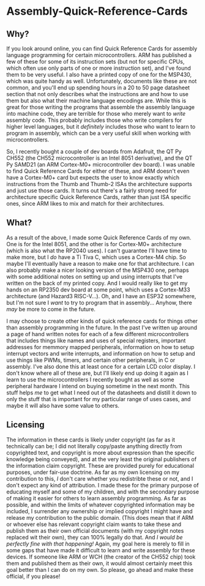 # Assembly-Quick-Reference-Cards

## Why?

If you look around online, you can find Quick Reference Cards for assembly language programming for certain microcontrollers.  ARM has published a few of these for some of its instruction sets (but not for specific CPUs, which often use only parts of one or more instruction set), and I've found them to be very useful.  I also have a printed copy of one for the MSP430, which was quite handy as well.  Unfortunately, documents like these are not common, and you'll end up spending hours in a 20 to 50 page datasheet section that not only describes what the instructions are and how to use them but also what their machine language encodings are.  While this is great for those writing the programs that assemble the assembly language into machine code, they are terrible for those who merely want to _write_ assembly code.  This probably includes those who write compilers for higher level languages, but it _definitely_ includes those who want to learn to program in assembly, which can be a very useful skill when working with microcontrollers.

So, I recently bought a couple of dev boards from Adafruit, the QT Py CH552 (the CH552 microcontroller is an Intel 8051 derivative), and the QT Py SAMD21 (an ARM Cortex-M0+ microcontroller dev board).  I was unable to find Quick Reference Cards for either of these, and ARM doesn't even have a Cortex-M0+ card but expects the user to know exactly which instructions from the Thumb and Thumb-2 ISAs the architecture supports and just use those cards.  It turns out there's a fairly strong need for architecture specific Quick Reference Cards, rather than just ISA specific ones, since ARM likes to mix and match for their architectures.

## What?

As a result of the above, I made some Quick Reference Cards of my own.  One is for the Intel 8051, and the other is for Cortex-M0+ architecture (which is also what the RP2040 uses).  I can't guarantee I'll have time to make more, but I _do_ have a Ti Tiva C, which uses a Cortex-M4 chip.  So maybe I'll eventually have a reason to make one for that architecture.  I can also probably make a nicer looking version of the MSP430 one, perhaps with some additional notes on setting up and using interrupts that I've written on the back of my printed copy.  And I would really like to get my hands on an RP2350 dev board at some point, which uses a Cortex-M33 architecture (and Hazard3 RISC-V...).  Oh, and I have an ESP32 somewhere, but I'm not sure I _want_ to try to program that in assembly...  Anyhow, there _may_ be more to come in the future.

I may choose to create other kinds of quick reference cards for things other than assembly programming in the future.  In the past I've written up around a page of hand written notes for each of a few different microcontrollers that includes things like names and uses of special registers, important addresses for memmory mapped peripherals, information on how to setup interrupt vectors and write interrupts, and information on how to setup and use things like PWMs, timers, and certain other peripherals, in C or assembly.  I've also done this at least once for a certain LCD color display.  I don't know where all of these are, but I'll likely end up doing it again as I learn to use the microcontrollers I recently bought as well as some peripheral hardware I intend on buying sometime in the next month.  This stuff helps _me_ to get what I need out of the datasheets and distill it down to only the stuff that is important for my particular range of uses cases, and maybe it will also have some value to others.

## Licensing

The information in these cards is likely under copyright (as far as it technically can be; I did not literally copy/paste anything directly from copyrighted text, and copyright is more about expression than the specific knowledge being conveyed), and at the very least the original publishers of the information claim copyright.  These are provided purely for educational purposes, under fair-use doctrine.  As far as my own licensing on my contribution to this, _I_ don't care whether you redistribte these or not, and I don't expect any kind of attribution.  I made these for the primary purpose of educating myself and some of my children, and with the secondary purpose of making it easier for others to learn assembly programming.  As far as possible, and within the limits of whatever copyrighted information may be included, I surrender any ownership or implied copyright I might have and release my contribution to the public domain.  (This does mean that if ARM or whoever else has relevant copyright claim wants to take these and publish them as their own official documents (with my copyright notes replaced wit their own), they can 100% legally do that.  And _I would be perfectly fine with that happening!_  Again, my goal here is merely to fill in some gaps that have made it difficult to learn and write assembly for these devices.  If someone like ARM or WCH (the creator of the CH552 chip) took them and published them as their own, it would almost certainly meet this goal better than I can do on my own.  So please, go ahead and make these official, if you please!
